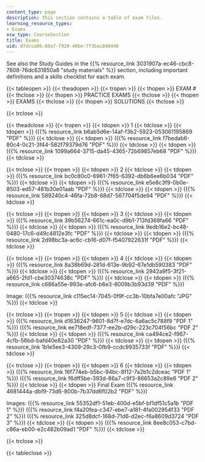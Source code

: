 ```yaml
---
content_type: page
description: This section contains a table of exam files.
learning_resource_types:
- Exams
ocw_type: CourseSection
title: Exams
uid: 8fdcca86-88a7-f920-40be-7f3bac840440
---
```


See also the Study Guides in the {{% resource_link 3031907a-ec46-cbc8-7808-76dc631850a8 "study materials" %}} section, including important definitions and a skills checklist for each exam.

{{< tableopen >}}
{{< theadopen >}}
{{< tropen >}}
{{< thopen >}}
EXAM #
{{< thclose >}}
{{< thopen >}}
PRACTICE EXAMS
{{< thclose >}}
{{< thopen >}}
EXAMS
{{< thclose >}}
{{< thopen >}}
SOLUTIONS
{{< thclose >}}

{{< trclose >}}

{{< theadclose >}}
{{< tropen >}}
{{< tdopen >}}
1
{{< tdclose >}}
{{< tdopen >}}
({{% resource_link b6ab5d6e-14af-f3b2-5923-053061195869 "PDF" %}})
{{< tdclose >}}
{{< tdopen >}}
({{% resource_link f7bedab6-80c4-0c21-3f44-582f79379d76 "PDF" %}})
{{< tdclose >}}
{{< tdopen >}}
({{% resource_link 1099a664-3715-da45-4365-72b69857eb68 "PDF" %}})
{{< tdclose >}}

{{< trclose >}}
{{< tropen >}}
{{< tdopen >}}
2
{{< tdclose >}}
{{< tdopen >}}
({{% resource_link bc0c80c0-6961-7f65-6392-db6b6ee6b034 "PDF" %}})
{{< tdclose >}}
{{< tdopen >}}
({{% resource_link e5e8c3f9-0b0e-8503-ed57-481b30e01aab "PDF" %}})
{{< tdclose >}}
{{< tdopen >}}
({{% resource_link 589240c4-46fa-72b8-68d7-567704f5de94 "PDF" %}})
{{< tdclose >}}

{{< trclose >}}
{{< tropen >}}
{{< tdopen >}}
3
{{< tdclose >}}
{{< tdopen >}}
({{% resource_link 39b56274-661c-ea0c-d9b1-713fd368fa66 "PDF" %}})
{{< tdclose >}}
{{< tdopen >}}
({{% resource_link 9edb16e2-bc48-0480-17c6-d49c4812e3fc "PDF" %}})
{{< tdclose >}}
{{< tdopen >}}
({{% resource_link 2d98bc3a-ac6c-cb16-d07f-f5407922631f "PDF" %}})
{{< tdclose >}}

{{< trclose >}}
{{< tropen >}}
{{< tdopen >}}
4
{{< tdclose >}}
{{< tdopen >}}
({{% resource_link 8a38b69d-281d-613e-9b92-67e1db590383 "PDF" %}})
{{< tdclose >}}
{{< tdopen >}}
({{% resource_link 2942a9f5-3f21-a665-2fd1-cbe30374638c "PDF" %}})
{{< tdclose >}}
{{< tdopen >}}
({{% resource_link c686a55e-993e-afc6-b6e3-8009b3b93d39 "PDF" %}})  
  
Image: ({{% resource_link c115ec14-7045-0f9f-cc3b-10bfa7e00afc "JPG" %}})
{{< tdclose >}}

{{< trclose >}}
{{< tropen >}}
{{< tdopen >}}
5
{{< tdclose >}}
{{< tdopen >}}
({{% resource_link d1636247-9601-8d7f-e7dc-6a6ac5c788f9 "PDF 1" %}}) ({{% resource_link ee718edf-7377-ee2b-d29c-223c704f56bc "PDF 2" %}})
{{< tdclose >}}
{{< tdopen >}}
({{% resource_link ca494ce2-f967-4cfb-56bd-bafd40e82a30 "PDF" %}})
{{< tdclose >}}
{{< tdopen >}}
({{% resource_link 1b1e5ee3-4309-29c3-0fb9-ccdc9935733f "PDF" %}})
{{< tdclose >}}

{{< trclose >}}
{{< tropen >}}
{{< tdopen >}}
6
{{< tdclose >}}
{{< tdopen >}}
({{% resource_link 16f774eb-b5bc-94bc-8f12-7a2b1c2dceac "PDF 1" %}}) ({{% resource_link f6dff5be-393d-86a7-c9f3-86653a2c89e6 "PDF 2" %}})
{{< tdclose >}}
{{< tdopen >}}
Final Exam ({{% resource_link 4681444a-dbf9-73d6-800b-7b37dd6f02b2 "PDF" %}})  
  
Images: ({{% resource_link 55352df1-51eb-400d-e5bf-bf1df51c5a1b "PDF 1" %}}) ({{% resource_link f4a20fea-c347-ebe7-a181-4fa002954f33 "PDF 2" %}}) ({{% resource_link 325d8dcf-168d-71d6-d2ec-f6a8609d3724 "PDF 3" %}})
{{< tdclose >}}
{{< tdopen >}}
({{% resource_link 8ee8c053-c7bd-c86a-eb00-e2c482b09ad1 "PDF" %}})
{{< tdclose >}}

{{< trclose >}}

{{< tableclose >}}